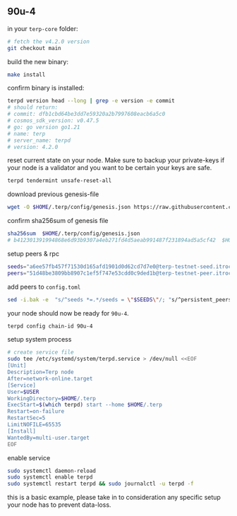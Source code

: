 ## 90u-4

in your `terp-core` folder:
```sh
# fetch the v4.2.0 version
git checkout main
```

build the new binary: 
```sh
make install
```

confirm binary is installed:
```sh
terpd version head --long | grep -e version -e commit
# should return: 
# commit: dfb1cbd64be3dd7e59320a2b7997608eacb6a5c0
# cosmos_sdk_version: v0.47.5
# go: go version go1.21
# name: terp
# server_name: terpd
# version: 4.2.0
```

reset current state on your node. Make sure to backup your private-keys if your node is a validator and you want to be certain your keys are safe. 
```sh
terpd tendermint unsafe-reset-all
```

download previous genesis-file
```sh
wget -O $HOME/.terp/config/genesis.json https://raw.githubusercontent.com/terpnetwork/networks/main/testnet/90u-4/genesis.json
```

confirm sha256sum of genesis file
```sh
sha256sum  $HOME/.terp/config/genesis.json
# b412301391994868e6d93b9307a4eb271fd4d5aeab991487f231894ad5a5cf42  $HOME/.terp/config/genesis.json
```
setup peers & rpc 
```sh
seeds="a6ee57fb457f71530d165afd1901d0d62cd7d7e0@terp-testnet-seed.itrocket.net:13656"
peers="51d48be3809bb8907c1ef5f747e53cdd0c9ded1b@terp-testnet-peer.itrocket.net:13656,57d7ad4f7d482655c497ca61378df8333868d0a4@testnet-peer.terp.network:26656" 
```

add peers to `config.toml`
```sh
sed -i.bak -e  "s/^seeds *=.*/seeds = \"$SEEDS\"/; "s/^persistent_peers *=.*/persistent_peers = \"$peers\"/" $HOME/.terp/config/config.toml 
```

your node should now be ready for `90u-4`.
```sh
terpd config chain-id 90u-4
```

setup system process
```sh
# create service file
sudo tee /etc/systemd/system/terpd.service > /dev/null <<EOF
[Unit]
Description=Terp node
After=network-online.target
[Service]
User=$USER
WorkingDirectory=$HOME/.terp
ExecStart=$(which terpd) start --home $HOME/.terp
Restart=on-failure
RestartSec=5
LimitNOFILE=65535
[Install]
WantedBy=multi-user.target
EOF
```

enable service
```sh
sudo systemctl daemon-reload
sudo systemctl enable terpd
sudo systemctl restart terpd && sudo journalctl -u terpd -f
```

this is a basic example, please take in to consideration any specific setup your node has to prevent data-loss.